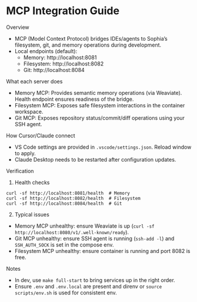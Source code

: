 # MCP Integration Guide

Overview
- MCP (Model Context Protocol) bridges IDEs/agents to Sophia’s filesystem, git, and memory operations during development.
- Local endpoints (default):
  - Memory:     http://localhost:8081
  - Filesystem: http://localhost:8082
  - Git:        http://localhost:8084

What each server does
- Memory MCP: Provides semantic memory operations (via Weaviate). Health endpoint ensures readiness of the bridge.
- Filesystem MCP: Exposes safe filesystem interactions in the container workspace.
- Git MCP: Exposes repository status/commit/diff operations using your SSH agent.

How Cursor/Claude connect
- VS Code settings are provided in `.vscode/settings.json`. Reload window to apply.
- Claude Desktop needs to be restarted after configuration updates.

Verification
1) Health checks
```
curl -sf http://localhost:8081/health  # Memory
curl -sf http://localhost:8082/health  # Filesystem
curl -sf http://localhost:8084/health  # Git
```

2) Typical issues
- Memory MCP unhealthy: ensure Weaviate is up (`curl -sf http://localhost:8080/v1/.well-known/ready`).
- Git MCP unhealthy: ensure SSH agent is running (`ssh-add -l`) and `SSH_AUTH_SOCK` is set in the compose env.
- Filesystem MCP unhealthy: ensure container is running and port 8082 is free.

Notes
- In dev, use `make full-start` to bring services up in the right order.
- Ensure `.env` and `.env.local` are present and direnv or `source scripts/env.sh` is used for consistent env.

